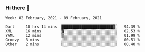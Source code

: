 ### Hi there 👋

<!--
**devcat37/devcat37** is a ✨ _special_ ✨ repository because its `README.md` (this file) appears on your GitHub profile.

Here are some ideas to get you started:

- 🔭 I’m currently working on ...
- 🌱 I’m currently learning ...
- 👯 I’m looking to collaborate on ...
- 🤔 I’m looking for help with ...
- 💬 Ask me about ...
- 📫 How to reach me: ...
- 😄 Pronouns: ...
- ⚡ Fun fact: ...
-->

<!--START_SECTION:waka-->
```text
Week: 02 February, 2021 - 09 February, 2021

Dart     10 hrs 14 mins  ███████████████████████▓░   94.39 % 
XML      16 mins         ▓░░░░░░░░░░░░░░░░░░░░░░░░   02.53 % 
YAML     12 mins         ▒░░░░░░░░░░░░░░░░░░░░░░░░   01.99 % 
Groovy   3 mins          ░░░░░░░░░░░░░░░░░░░░░░░░░   00.51 % 
Other    2 mins          ░░░░░░░░░░░░░░░░░░░░░░░░░   00.40 % 
```
<!--END_SECTION:waka-->
